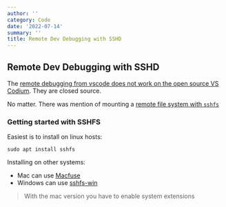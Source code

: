 ```yaml
---
author: ''
category: Code
date: '2022-07-14'
summary: ''
title: Remote Dev Debugging with SSHD
---
```


## Remote Dev Debugging with SSHD

The [remote debugging from vscode does not work on the open source VS Codium](https://github.com/VSCodium/vscodium/issues/240). They are closed source.

No matter. There was mention of mounting a [remote file system with `sshfs`](https://www.digitalocean.com/community/tutorials/how-to-use-sshfs-to-mount-remote-file-systems-over-ssh)

### Getting started with SSHFS

Easiest is to install on linux hosts:

    sudo apt install sshfs

Installing on other systems:

* Mac can use [Macfuse](https://github.com/osxfuse/osxfuse)
* Windows can use [sshfs-win](https://github.com/winfsp/sshfs-win)

> With the mac version you have to enable system extensions
